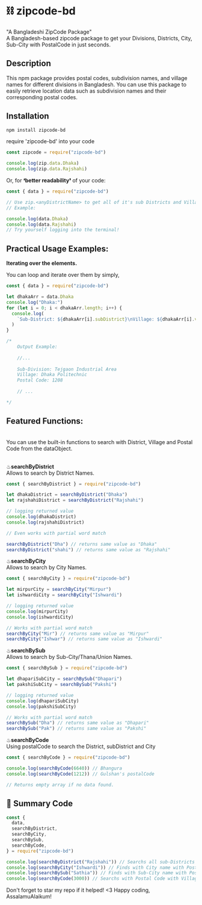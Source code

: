 # ⛓ zipcode-bd

"A Bangladeshi ZipCode Package" <br>
A Bangladesh-based zipcode package to get your Divisions, Districts, City, Sub-City with PostalCode in just seconds.

## Description

This npm package provides postal codes, subdivision names, and village names for different divisions in Bangladesh. You can use this package to easily retrieve location data such as subdivision names and their corresponding postal codes.

## Installation

```bash
npm install zipcode-bd
```

require 'zipcode-bd' into your code

```javascript
const zipcode = require("zipcode-bd")

console.log(zip.data.Dhaka)
console.log(zip.data.Rajshahi)
```

Or, for <b>❛better readability❜</b> of your code:

```javascript
const { data } = require("zipcode-bd")

// Use zip.<anyDistrictName> to get all of it's sub Districts and Village names with Postal Codes
// Example:

console.log(data.Dhaka)
console.log(data.Rajshahi)
// Try yourself logging into the terminal!
```

## Practical Usage Examples:

<strong>Iterating over the elements.</strong>

You can loop and iterate over them by simply,

```javascript
const { data } = require("zipcode-bd")

let dhakaArr = data.Dhaka
console.log("Dhaka:")
for (let i = 0; i < dhakaArr.length; i++) {
  console.log(
    `Sub-District: ${dhakaArr[i].subDistrict}\nVillage: ${dhakaArr[i].village}\nPostal Code: ${dhakaArr[i].postalCode}\n`
  )
}

/*
    Output Example:
    
    //...
    
    Sub-Division: Tejgaon Industrial Area
    Village: Dhaka Politechnic
    Postal Code: 1208
    
    // ...

*/
```

## Featured Functions:

<br>
You can use the built-in functions to search with District, Village and Postal Code from the dataObject.
 <br>
 <br>
 
 ♨<strong>searchByDistrict</strong><br>
 Allows to search by District Names.

```javascript
const { searchByDistrict } = require("zipcode-bd")

let dhakaDistrict = searchByDistrict("Dhaka")
let rajshahiDistrict = searchByDistrict("Rajshahi")

// logging returned value
console.log(dhakaDistrict)
console.log(rajshahiDistrict)

// Even works with partial word match

searchByDistrict("Dha") // returns same value as "Dhaka"
searchByDistrict("shahi") // returns same value as "Rajshahi"
```

♨<strong>searchByCity</strong><br>
Allows to search by City Names.

```javascript
const { searchByCity } = require("zipcode-bd")

let mirpurCity = searchByCity("Mirpur")
let ishwardiCity = searchByCity("Ishwardi")

// logging returned value
console.log(mirpurCity)
console.log(ishwardiCity)

// Works with partial word match
searchByCity("Mir") // returns same value as "Mirpur"
searchByCity("Ishwar") // returns same value as "Ishwardi"
```

♨<strong>searchBySub</strong><br>
Allows to search by Sub-City/Thana/Union Names.

```javascript
const { searchBySub } = require("zipcode-bd")

let dhapariSubCity = searchBySub("Dhapari")
let pakshiSubCity = searchBySub("Pakshi")

// logging returned value
console.log(dhapariSubCity)
console.log(pakshiSubCity)

// Works with partial word match
searchBySub("Dha") // returns same value as "Dhapari"
searchBySub("Pak") // returns same value as "Pakshi"
```

♨<strong>searchByCode</strong>
<br>
Using postalCode to search the District, subDistrict and City

```javascript
const { searchByCode } = require("zipcode-bd")

console.log(searchByCode(6640)) // Bhangura
console.log(searchByCode(1212)) // Gulshan's postalCode

// Returns empty array if no data found.
```

## 🧊 Summary Code

```javascript
const {
  data,
  searchByDistrict,
  searchByCity,
  searchBySub,
  searchByCode,
} = require("zipcode-bd")

console.log(searchByDistrict("Rajshahi")) // Searchs all sub-Districts with Village name and Postal Codes
console.log(searchByCity("Ishwardi")) // Finds with City name with Postal Code
console.log(searchBySub("Sathia")) // Finds with Sub-City name with Postal Code
console.log(searchByCode(3000)) // Searchs with Postal Code with Village and Postal Code.
```

Don't forget to star my repo if it helped! <3
Happy coding, AssalamuAlaikum!

